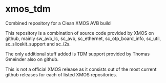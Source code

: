 xmos_tdm
========

Combined repository for a Clean XMOS AVB build

This repository is a combination of source code provided by XMOS on github, mainly sw_avb_lc, sc_avb, sc_ethernet, sc_otp_board_info, sc_util, sc_slicekit_support and sc_i2s.

The only additional stuff added is TDM support provided by Thomas Gmeinder also on github.

This is not a official XMOS release as it consists out of the most current github releases for each of listed XMOS repositories.
